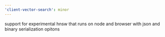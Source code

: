 ```yaml
---
'client-vector-search': minor
---
```


support for experimental hnsw that runs on node and browser with json and binary serialization opitons
